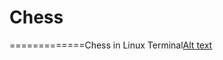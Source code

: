 # Chess
=============Chess in Linux Terminal[Alt text](https://github.com/VictorAceChen/Chess/blob/master/Sample.png "Optional title")